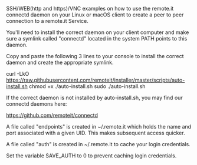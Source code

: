 SSH/WEB(http and https)/VNC examples on how to use the remote.it connectd daemon on your Linux or macOS client to create a peer to peer connection
to a remote.it Service.

You'll need to install the correct daemon on your client computer and make sure a symlink called "connectd" located in the system PATH points to this daemon.

Copy and paste the following 3 lines to your console to install the correct daemon and create the appropriate symlink.

curl -LkO https://raw.githubusercontent.com/remoteit/installer/master/scripts/auto-install.sh
chmod +x ./auto-install.sh
sudo ./auto-install.sh

If the correct daemon is not installed by auto-install.sh, you may find our connectd daemons here: 

https://github.com/remoteit/connectd

A file called "endpoints" is created in ~/.remote.it which holds the name 
and port associated with a given UID.  This makes subsequent access quicker.

A file called "auth" is created in ~/.remote.it to cache your login credentials.

Set the variable SAVE_AUTH to 0 to prevent caching login credentials.
